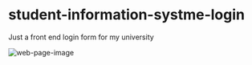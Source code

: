 # student-information-systme-login
Just a front end login form for my university 
 
![web-page-image](https://user-images.githubusercontent.com/76163793/155956888-5fc98dce-336d-4687-b904-1bbf347fb99d.png)
